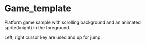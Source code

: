 # Game_template
Platform game sample with scrolling background and an animated sprite(knight) in the foreground.

Left, right cursor key are used and up for jump.
